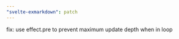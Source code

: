```yaml
---
"svelte-exmarkdown": patch
---
```


fix: use effect.pre to prevent maximum update depth when in loop
